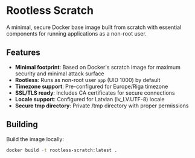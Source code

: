 # Rootless Scratch

A minimal, secure Docker base image built from scratch with essential components for running applications as a non-root user.

## Features

- **Minimal footprint**: Based on Docker's scratch image for maximum security and minimal attack surface
- **Rootless**: Runs as non-root user `app` (UID 1000) by default
- **Timezone support**: Pre-configured for Europe/Riga timezone
- **SSL/TLS ready**: Includes CA certificates for secure connections
- **Locale support**: Configured for Latvian (lv_LV.UTF-8) locale
- **Secure tmp directory**: Private /tmp directory with proper permissions

## Building

Build the image locally:

```bash
docker build -t rootless-scratch:latest .
```
